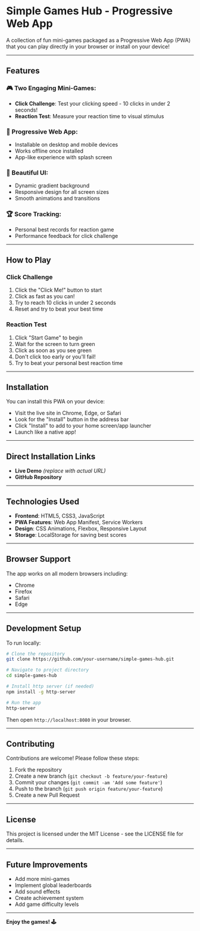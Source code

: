 # Simple Games Hub - Progressive Web App

A collection of fun mini-games packaged as a Progressive Web App (PWA) that you can play directly in your browser or install on your device!

---

## Features

### 🎮 Two Engaging Mini-Games:
- **Click Challenge**: Test your clicking speed - 10 clicks in under 2 seconds!
- **Reaction Test**: Measure your reaction time to visual stimulus

### 📱 Progressive Web App:
- Installable on desktop and mobile devices
- Works offline once installed
- App-like experience with splash screen

### 🌈 Beautiful UI:
- Dynamic gradient background
- Responsive design for all screen sizes
- Smooth animations and transitions

### 🏆 Score Tracking:
- Personal best records for reaction game
- Performance feedback for click challenge

---

## How to Play

### Click Challenge
1. Click the "Click Me!" button to start
2. Click as fast as you can!
3. Try to reach 10 clicks in under 2 seconds
4. Reset and try to beat your best time

### Reaction Test
1. Click "Start Game" to begin
2. Wait for the screen to turn green
3. Click as soon as you see green
4. Don't click too early or you'll fail!
5. Try to beat your personal best reaction time

---

## Installation

You can install this PWA on your device:

- Visit the live site in Chrome, Edge, or Safari
- Look for the "Install" button in the address bar
- Click "Install" to add to your home screen/app launcher
- Launch like a native app!

---

## Direct Installation Links
- **Live Demo** *(replace with actual URL)*
- **GitHub Repository**

---

## Technologies Used
- **Frontend**: HTML5, CSS3, JavaScript
- **PWA Features**: Web App Manifest, Service Workers
- **Design**: CSS Animations, Flexbox, Responsive Layout
- **Storage**: LocalStorage for saving best scores

---

## Browser Support
The app works on all modern browsers including:
- Chrome
- Firefox
- Safari
- Edge

---

## Development Setup

To run locally:

```bash
# Clone the repository
git clone https://github.com/your-username/simple-games-hub.git

# Navigate to project directory
cd simple-games-hub

# Install http server (if needed)
npm install -g http-server

# Run the app
http-server
````

Then open `http://localhost:8080` in your browser.

---

## Contributing

Contributions are welcome! Please follow these steps:

1. Fork the repository
2. Create a new branch (`git checkout -b feature/your-feature`)
3. Commit your changes (`git commit -am 'Add some feature'`)
4. Push to the branch (`git push origin feature/your-feature`)
5. Create a new Pull Request

---

## License

This project is licensed under the MIT License - see the LICENSE file for details.

---

## Future Improvements

- Add more mini-games
- Implement global leaderboards
- Add sound effects
- Create achievement system
- Add game difficulty levels

---

**Enjoy the games! 🕹️**
